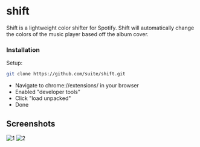 # shift
Shift is a lightweight color shifter for Spotify. Shift will automatically change the colors of the music player based off the album cover.

### Installation
Setup:

```sh
git clone https://github.com/suite/shift.git
```
- Navigate to chrome://extensions/ in your browser
- Enabled "developer tools"
- Click "load unpacked"
- Done


## Screenshots
![1](https://i.imgur.com/5GXKAel.png)
![2](https://i.imgur.com/RhEcsN9.png)
